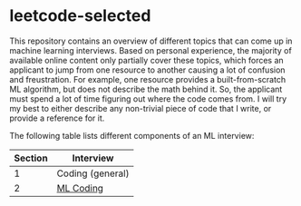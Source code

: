 # leetcode-selected
This repository contains an overview of different topics that can come up in machine learning interviews. Based on personal experience, the majority of available online content only partially cover these topics, which forces an applicant to jump from one resource to another causing a lot of confusion and freustration. For example, one resource provides a built-from-scratch ML algorithm, but does not describe the math behind it. So, the applicant must spend a lot of time figuring out where the code comes from. I will try my best to either describe any non-trivial piece of code that I write, or provide a reference for it.      

The following table lists different components of an ML interview:

| Section  | Interview |
| ------------- | ------------- |
| 1 | Coding (general)  |
| 2 | [ML Coding](https://github.com/miladpooladsanj/ML-Interviews/blob/main/main/ml-coding/README.md)  |


